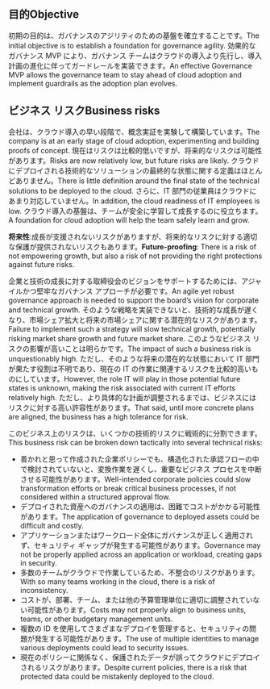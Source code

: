 <!-- TEMPLATE FILE - DO NOT ADD METADATA -->

## <a name="objective"></a><span data-ttu-id="ff89e-101">目的</span><span class="sxs-lookup"><span data-stu-id="ff89e-101">Objective</span></span>

<span data-ttu-id="ff89e-102">初期の目的は、ガバナンスのアジリティのための基盤を確立することです。</span><span class="sxs-lookup"><span data-stu-id="ff89e-102">The initial objective is to establish a foundation for governance agility.</span></span> <span data-ttu-id="ff89e-103">効果的なガバナンス MVP により、ガバナンス チームはクラウドの導入より先行し、導入計画の進化に伴ってガードレールを実装できます。</span><span class="sxs-lookup"><span data-stu-id="ff89e-103">An effective Governance MVP allows the governance team to stay ahead of cloud adoption and implement guardrails as the adoption plan evolves.</span></span>

## <a name="business-risks"></a><span data-ttu-id="ff89e-104">ビジネス リスク</span><span class="sxs-lookup"><span data-stu-id="ff89e-104">Business risks</span></span>

<span data-ttu-id="ff89e-105">会社は、クラウド導入の早い段階で、概念実証を実験して構築しています。</span><span class="sxs-lookup"><span data-stu-id="ff89e-105">The company is at an early stage of cloud adoption, experimenting and building proofs of concept.</span></span> <span data-ttu-id="ff89e-106">現在はリスクは比較的低いですが、将来的なリスクは可能性があります。</span><span class="sxs-lookup"><span data-stu-id="ff89e-106">Risks are now relatively low, but future risks are likely.</span></span> <span data-ttu-id="ff89e-107">クラウドにデプロイされる技術的なソリューションの最終的な状態に関する定義はほとんどありません。</span><span class="sxs-lookup"><span data-stu-id="ff89e-107">There is little definition around the final state of the technical solutions to be deployed to the cloud.</span></span> <span data-ttu-id="ff89e-108">さらに、IT 部門の従業員はクラウドにあまり対応していません。</span><span class="sxs-lookup"><span data-stu-id="ff89e-108">In addition, the cloud readiness of IT employees is low.</span></span> <span data-ttu-id="ff89e-109">クラウド導入の基盤は、チームが安全に学習して成長するのに役立ちます。</span><span class="sxs-lookup"><span data-stu-id="ff89e-109">A foundation for cloud adoption will help the team safely learn and grow.</span></span>

<span data-ttu-id="ff89e-110">**将来性**:成長が支援されないリスクがありますが、将来的なリスクに対する適切な保護が提供されないリスクもあります。</span><span class="sxs-lookup"><span data-stu-id="ff89e-110">**Future-proofing**: There is a risk of not empowering growth, but also a risk of not providing the right protections against future risks.</span></span>

<span data-ttu-id="ff89e-111">企業と技術の成長に対する取締役会のビジョンをサポートするためには、アジャイルかつ堅牢なガバナンス アプローチが必要です。</span><span class="sxs-lookup"><span data-stu-id="ff89e-111">An agile yet robust governance approach is needed to support the board’s vision for corporate and technical growth.</span></span> <span data-ttu-id="ff89e-112">そのような戦略を実装できないと、技術的な成長が遅くなり、市場シェア拡大と将来の市場シェアに関する潜在的なリスクがあります。</span><span class="sxs-lookup"><span data-stu-id="ff89e-112">Failure to implement such a strategy will slow technical growth, potentially risking market share growth and future market share.</span></span> <span data-ttu-id="ff89e-113">このようなビジネス リスクの影響が高いことは明らかです。</span><span class="sxs-lookup"><span data-stu-id="ff89e-113">The impact of such a business risk is unquestionably high.</span></span> <span data-ttu-id="ff89e-114">ただし、そのような将来の潜在的な状態において IT 部門が果たす役割は不明であり、現在の IT の作業に関連するリスクを比較的高いものにしています。</span><span class="sxs-lookup"><span data-stu-id="ff89e-114">However, the role IT will play in those potential future states is unknown, making the risk associated with current IT efforts relatively high.</span></span> <span data-ttu-id="ff89e-115">ただし、より具体的な計画が調整されるまでは、ビジネスにはリスクに対する高い許容性があります。</span><span class="sxs-lookup"><span data-stu-id="ff89e-115">That said, until more concrete plans are aligned, the business has a high tolerance for risk.</span></span>

<span data-ttu-id="ff89e-116">このビジネス上のリスクは、いくつかの技術的リスクに戦術的に分割できます。</span><span class="sxs-lookup"><span data-stu-id="ff89e-116">This business risk can be broken down tactically into several technical risks:</span></span>

- <span data-ttu-id="ff89e-117">善かれと思って作成された企業ポリシーでも、構造化された承認フローの中で検討されていないと、変換作業を遅くし、重要なビジネス プロセスを中断させる可能性があります。</span><span class="sxs-lookup"><span data-stu-id="ff89e-117">Well-intended corporate policies could slow transformation efforts or break critical business processes, if not considered within a structured approval flow.</span></span>
- <span data-ttu-id="ff89e-118">デプロイされた資産へのガバナンスの適用は、困難でコストがかかる可能性があります。</span><span class="sxs-lookup"><span data-stu-id="ff89e-118">The application of governance to deployed assets could be difficult and costly.</span></span>
- <span data-ttu-id="ff89e-119">アプリケーションまたはワークロード全体にガバナンスが正しく適用されず、セキュリティ ギャップが発生する可能性があります。</span><span class="sxs-lookup"><span data-stu-id="ff89e-119">Governance may not be properly applied across an application or workload, creating gaps in security.</span></span>
- <span data-ttu-id="ff89e-120">多数のチームがクラウドで作業しているため、不整合のリスクがあります。</span><span class="sxs-lookup"><span data-stu-id="ff89e-120">With so many teams working in the cloud, there is a risk of inconsistency.</span></span>
- <span data-ttu-id="ff89e-121">コストが、部署、チーム、または他の予算管理単位に適切に調整されていない可能性があります。</span><span class="sxs-lookup"><span data-stu-id="ff89e-121">Costs may not properly align to business units, teams, or other budgetary management units.</span></span>
- <span data-ttu-id="ff89e-122">複数の ID を使用してさまざまなデプロイを管理すると、セキュリティの問題が発生する可能性があります。</span><span class="sxs-lookup"><span data-stu-id="ff89e-122">The use of multiple identities to manage various deployments could lead to security issues.</span></span>
- <span data-ttu-id="ff89e-123">現在のポリシーに関係なく、保護されたデータが誤ってクラウドにデプロイされるリスクがあります。</span><span class="sxs-lookup"><span data-stu-id="ff89e-123">Despite current policies, there is a risk that protected data could be mistakenly deployed to the cloud.</span></span>

